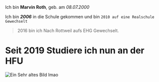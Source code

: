 Ich bin **Marvin Roth**, geb. am *08.07.2000*

Ich bin ***2006*** in die Schule gekommen und bin `2010 auf eine Realschule Gewechselt` 


>2016 bin ich Nach Rottweil aufs EHG Gewechselt.

# Seit 2019 Studiere ich nun an der HFU

![Ein Sehr altes Bild lmao](C:\Users\marv0\OneDrive\Bilder "Ich als ich 13 war")